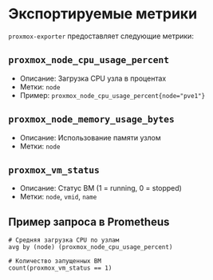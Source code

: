 # Экспортируемые метрики

`proxmox-exporter` предоставляет следующие метрики:

## `proxmox_node_cpu_usage_percent`

- Описание: Загрузка CPU узла в процентах
- Метки: `node`
- Пример: `proxmox_node_cpu_usage_percent{node="pve1"}`

## `proxmox_node_memory_usage_bytes`

- Описание: Использование памяти узлом
- Метки: `node`

## `proxmox_vm_status`

- Описание: Статус ВМ (1 = running, 0 = stopped)
- Метки: `node`, `vmid`, `name`

## Пример запроса в Prometheus

```promql
# Средняя загрузка CPU по узлам
avg by (node) (proxmox_node_cpu_usage_percent)

# Количество запущенных ВМ
count(proxmox_vm_status == 1)